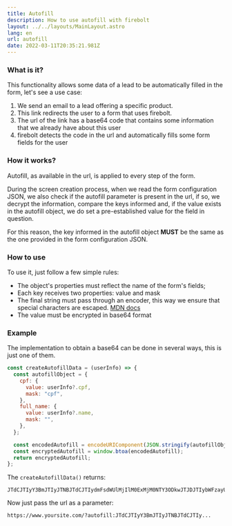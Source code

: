 ```yaml
---
title: Autofill
description: How to use autofill with firebolt
layout: ../../layouts/MainLayout.astro
lang: en
url: autofill
date: 2022-03-11T20:35:21.981Z
---
```


### What is it?

This functionality allows some data of a lead to be automatically filled in the form, let's see a use case:

1. We send an email to a lead offering a specific product.
2. This link redirects the user to a form that uses firebolt.
3. The url of the link has a base64 code that contains some information that we already have about this user
4. firebolt detects the code in the url and automatically fills some form fields for the user

### How it works?

Autofill, as available in the url, is applied to every step of the form.

During the screen creation process, when we read the form configuration JSON, we also check if the autofill parameter is present in the url, if so, we decrypt the information, compare the keys informed and, if the value exists in the autofill object, we do set a pre-established value for the field in question.

For this reason, the key informed in the autofill object **MUST** be the same as the one provided in the form configuration JSON.

### How to use

To use it, just follow a few simple rules:

- The object's properties must reflect the name of the form's fields;
- Each key receives two properties: value and mask
- The final string must pass through an encoder, this way we ensure that special characters are escaped. [MDN docs](https://developer.mozilla.org/en-US/docs/Web/JavaScript/Reference/Global_Objects/encodeURIComponent)
- The value must be encrypted in base64 format

### Example

The implementation to obtain a base64 can be done in several ways, this is just one of them.

```jsx
const createAutofillData = (userInfo) => {
  const autofillObject = {
    cpf: {
      value: userInfo?.cpf,
      mask: "cpf",
    },
    full_name: {
      value: userInfo?.name,
      mask: "",
    },
  };

  const encodedAutofill = encodeURIComponent(JSON.stringify(autofillObject));
  const encryptedAutofill = window.btoa(encodedAutofill);
  return encryptedAutofill;
};
```

The `createAutofillData()` returns:

```plaintext
JTdCJTIyY3BmJTIyJTNBJTdCJTIydmFsdWUlMjIlM0ExMjM0NTY3ODkwJTJDJTIybWFzayUyMiUzQSUyMmNwZiUyMiU3RCUyQyUyMmZ1bGxfbmFtZSUyMiUzQSU3QiUyMnZhbHVlJTIyJTNBJTIySm9obiUyMERvZSUyMiUyQyUyMm1hc2slMjIlM0ElMjIlMjIlN0QlN0Q=
```

Now just pass the url as a parameter:

```plaintext
https://www.yoursite.com/?autofill:JTdCJTIyY3BmJTIyJTNBJTdCJTIy...
```
